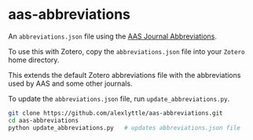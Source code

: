 # aas-abbreviations

An `abbreviations.json` file using the [AAS Journal Abbreviations](https://journals.aas.org/aastexguide/#abbreviations).

To use this with Zotero, copy the `abbreviations.json` file into your `Zotero` home directory.

This extends the default Zotero abbreviations file with the abbreviations used by AAS and some other journals.

To update the `abbreviations.json` file, run `update_abbreviations.py`.

```bash
git clone https://github.com/alexlyttle/aas-abbreviations.git
cd aas-abbreviations
python update_abbreviations.py   # updates abbreviations.json file
```
